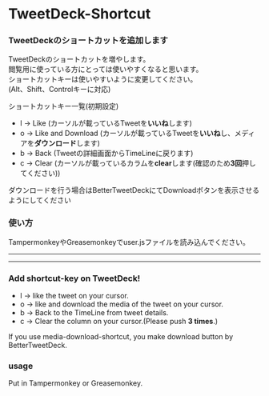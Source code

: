 # TweetDeck-Shortcut

### TweetDeckのショートカットを追加します
TweetDeckのショートカットを増やします。    
閲覧用に使っている方にとっては使いやすくなると思います。    
ショートカットキーは使いやすいように変更してください。    
(Alt、Shift、Controlキーに対応)    

ショートカットキー一覧(初期設定)
* l -> Like (カーソルが載っているTweetを**いいね**します)
* o -> Like and Download (カーソルが載っているTweetを**いいね**し、メディアを**ダウンロード**します)
* b -> Back (Tweetの詳細画面からTimeLineに戻ります)
* c -> Clear (カーソルが載っているカラムを**clear**します(確認のため**3回**押してください))

ダウンロードを行う場合はBetterTweetDeckにてDownloadボタンを表示させるようにしてください

### 使い方
TampermonkeyやGreasemonkeyでuser.jsファイルを読み込んでください。


***
***
### Add shortcut-key on TweetDeck!
* l -> like the tweet on your cursor.
* o -> like and download the media of the tweet on your cursor.
* b -> Back to the TimeLine from tweet details.
* c -> Clear the column on your cursor.(Please push **3 times**.)

If you use media-download-shortcut, you make download button by BetterTweetDeck.

### usage
Put in Tampermonkey or Greasemonkey.
